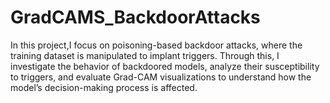 # GradCAMS_BackdoorAttacks
In this project,I focus on poisoning-based backdoor attacks, where the training dataset is manipulated to implant triggers. Through this, I investigate the behavior of backdoored models, analyze their susceptibility to triggers, and evaluate Grad-CAM visualizations to understand how the model’s decision-making process is affected.
